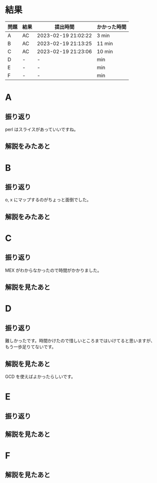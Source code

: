 # 結果

| 問題 | 結果 | 提出時間            | かかった時間 |
|------|------|---------------------|--------------|
| A    | AC   | 2023-02-19 21:02:22 | 3 min        |
| B    | AC   | 2023-02-19 21:13:25 | 11 min       |
| C    | AC   | 2023-02-19 21:23:06 | 10 min       |
| D    | -    | -                   |     min      |
| E    | -    | -                   |     min      |
| F    | -    | -                   |     min      |

# A

## 振り返り

perl はスライスがあっていいですね。

## 解説をみたあと

# B

## 振り返り

o, x にマップするのがちょっと面倒でした。

## 解説をみたあと

# C

## 振り返り

MEX がわからなかったので時間がかかりました。

## 解説を見たあと

# D

## 振り返り

難しかったです。時間かけたので惜しいところまではいけてると思いますが、
もう一歩足りてないです。

## 解説を見たあと

GCD を使えばよかったらしいです。

# E

## 振り返り

## 解説を見たあと

# F

## 解説を見たあと
